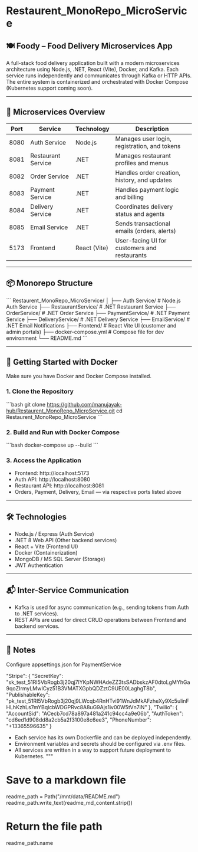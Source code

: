 
# Restaurent_MonoRepo_MicroService
## 🍽️ Foody – Food Delivery Microservices App

A full-stack food delivery application built with a modern microservices architecture using Node.js, .NET, React (Vite), Docker, and Kafka. Each service runs independently and communicates through Kafka or HTTP APIs. The entire system is containerized and orchestrated with Docker Compose (Kubernetes support coming soon).

---

## 🧩 Microservices Overview

| Port  | Service           | Technology   | Description                                   |
|-------|-------------------|--------------|-----------------------------------------------|
| 8080  | Auth Service       | Node.js      | Manages user login, registration, and tokens  |
| 8081  | Restaurant Service | .NET         | Manages restaurant profiles and menus         |
| 8082  | Order Service      | .NET         | Handles order creation, history, and updates  |
| 8083  | Payment Service    | .NET         | Handles payment logic and billing             |
| 8084  | Delivery Service   | .NET         | Coordinates delivery status and agents        |
| 8085  | Email Service      | .NET         | Sends transactional emails (orders, alerts)   |
| 5173  | Frontend           | React (Vite) | User-facing UI for customers and restaurants  |

---

## 📦 Monorepo Structure

\`\`\`
Restaurent_MonoRepo_MicroService/
│
├── Auth Service/             # Node.js Auth Service
├── RestaurantService/        # .NET Restaurant Service
├── OrderService/             # .NET Order Service
├── PaymentService/           # .NET Payment Service
├── DeliveryService/          # .NET Delivery Service
├── EmailService/             # .NET Email Notifications
├── Frontend/                 # React Vite UI (customer and admin portals)
├── docker-compose.yml        # Compose file for dev environment
└── README.md
\`\`\`

---

## 🚀 Getting Started with Docker

Make sure you have Docker and Docker Compose installed.

### 1. Clone the Repository

\`\`\`bash
git clone https://github.com/manujayak-hub/Restaurent_MonoRepo_MicroService.git
cd Restaurent_MonoRepo_MicroService
\`\`\`

### 2. Build and Run with Docker Compose

\`\`\`bash
docker-compose up --build
\`\`\`

### 3. Access the Application

- Frontend: http://localhost:5173
- Auth API: http://localhost:8080
- Restaurant API: http://localhost:8081
- Orders, Payment, Delivery, Email — via respective ports listed above

---

## 🛠️ Technologies

- Node.js / Express (Auth Service)
- .NET 8 Web API (Other backend services)
- React + Vite (Frontend UI)
- Docker (Containerization)
- MongoDB / MS SQL Server (Storage)
- JWT Authentication

---

## 📬 Inter-Service Communication

- Kafka is used for async communication (e.g., sending tokens from Auth to .NET services).
- REST APIs are used for direct CRUD operations between Frontend and backend services.

---

## 📌 Notes
Configure appsettings.json for PaymentService

"Stripe": {
  "SecretKey": "sk_test_51RI5VbRogb3j20qj7lYKpNWHAdeZZ3tsSADbskzAF0dtoLgMYhGa9qoZIrmyLMwICyz51B3VMATXGpbQDZztC9UE00LaghgT8b",
  "PublishableKey": "pk_test_51RI5VbRogb3j20qj9LWcqb4RnHTvi91WnJdMkAFzheXy9Xc5ulinFHLhKzhLs7mYBqlcbWDGPRvc8A8uG9Ajs1iv00W5tVn7iN"
},
"Twilio": {
  "AccountSid": "ACecb7cd78a897a481a241c94cc4a9e06b",
  "AuthToken": "cd6ed1d908dd8a2cb5a2f3100e8c6ee3",
  "PhoneNumber": "+13365596635"
}

- Each service has its own Dockerfile and can be deployed independently.
- Environment variables and secrets should be configured via .env files.
- All services are written in a way to support future deployment to Kubernetes.
"""

# Save to a markdown file
readme_path = Path("/mnt/data/README.md")
readme_path.write_text(readme_md_content.strip())

# Return the file path
readme_path.name
